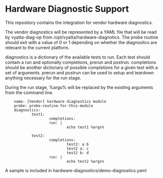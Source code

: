 # Hardware Diagnostic Support

This repository contains the integration for vendor hardware diagnostics.

The vendor diagnostics will be represented by a YAML file that will be
read by vyatta-diag-op from /opt/vyatta/hardware-diagnotics.  The probe
routine should exit with a value of 0 or 1 depending on whether the
diagnositcs are relevant to the current platform.

diagnostics is a dictionary of the available tests to run. Each test
should contain a run and optionally completions, prerun and postrun.
completions should be another dictionary of possible completions for a
given test with a set of arguments.  prerun and postrun can be used to
setup and teardown anything necessary for the run stage.

During the run stage, %args% will be replaced by the existing arguments
from the command line.


        name: [Vendor] hardware diagnostics module
        probe: probe-routine-for-this-module
        diagnostics:
                test1:
                        completions:
                        run: |
                                echo test1 %args%

                test2:
                        completions:
                                test2: a b
                                test2 a: c
                                test2 b: d
                        run: |
                                echo test2 %args%

A sample is included in hardware-diagnostics/demo-diagnostics.yaml
